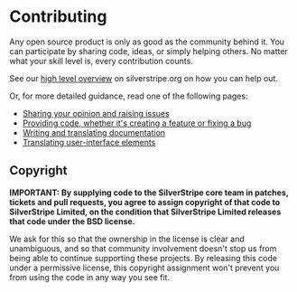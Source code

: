 # Contributing

Any open source product is only as good as the community behind it. You can participate by sharing code, ideas, or simply helping others. No matter what your skill level is, every contribution counts.

See our [high level overview](http://silverstripe.org/contributing-to-silverstripe) on silverstripe.org on how you can help out.

Or, for more detailed guidance, read one of the following pages:

 * [Sharing your opinion and raising issues](https://docs.silverstripe.org/en//contributing/issues_and_bugs/)
 * [Providing code, whether it's creating a feature or fixing a bug](https://docs.silverstripe.org/en/contributing/code/)
 * [Writing and translating documentation](https://docs.silverstripe.org/en/contributing/translations/)
 * [Translating user-interface elements](https://docs.silverstripe.org/en/contributing/translation_process/)

## Copyright

**IMPORTANT: By supplying code to the SilverStripe core team in patches, tickets and pull requests, you agree to assign copyright of that code to SilverStripe Limited, on the condition that SilverStripe Limited releases that code under the BSD license.**

We ask for this so that the ownership in the license is clear and unambiguous, and so that community involvement doesn't stop us from being able to continue supporting these projects. By releasing this code under a permissive license, this copyright assignment won't prevent you from using the code in any way you see fit.
